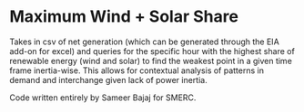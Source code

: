 # Maximum Wind + Solar Share

Takes in csv of net generation (which can be generated through the EIA add-on for excel) and queries for the specific hour with the highest share of renewable energy (wind and solar) to 
find the weakest point in a given time frame inertia-wise. This allows for contextual analysis of patterns in demand and interchange given lack of power inertia.

Code written entirely by Sameer Bajaj for SMERC.
